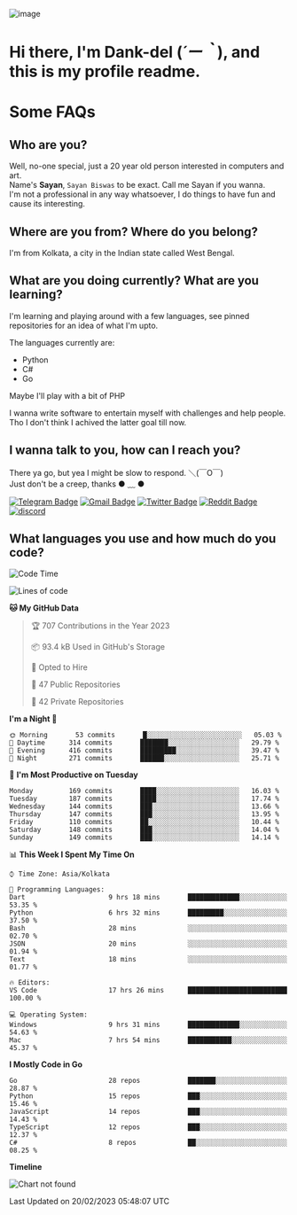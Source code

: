 ![image](https://user-images.githubusercontent.com/63096193/125182844-29f20800-e22f-11eb-8dc9-b0f2d29647bb.png)

# **Hi there, I'm Dank-del (*´ー｀*), and this is my profile readme.**
<!--  [![Profile views](https://gpvc.arturio.dev/dank-del)](https://github.com/dank-del) -->
# Some FAQs

## **Who are you?**

Well, no-one special, just a 20 year old person interested in computers and art. \
Name's **Sayan**, `Sayan Biswas` to be exact. Call me Sayan if you wanna. \
I'm not a professional in any way whatsoever, I do things to have fun and cause its interesting.

## **Where are you from? Where do you belong?**

I'm from Kolkata, a city in the Indian state called West Bengal.

## **What are you doing currently? What are you learning?**

I'm learning and playing around with a few languages, see pinned repositories for an idea of what I'm upto.

The languages currently are:

- Python
- C#
- Go

Maybe I'll play with a bit of PHP

I wanna write software to entertain myself with challenges and help people. \
Tho I don't think I achived the latter goal till now.

<!--## **Eww, I see a weeb profile.**

Can't help it, it's the best way to hide my face on this account
> Why do people hate weebs .-.

## **Cool, what more interests you?**

My interests are quite, weird. They're scattered all over the place. \
I've been fascinated by music and have studied it since the age of 6, I've performed on stage and on air but yeah now I've been away from that. I specialize in key instruments. \
Another thing that interests me is Media Production, aka, working with audio, video and broadcasting media.

> I just like art in general. also feeds the reason of me being obsessed with Japanese drawings (⋟ ﹏ ⋞)-->

## **I wanna talk to you, how can I reach you?**

There ya go, but yea I might be slow to respond. ＼(￣O￣) \
Just don't be a creep, thanks ● ﹏ ●

[![Telegram Badge](https://img.shields.io/badge/-dank_as_fuck-1ca0f1?style=flat-square&logo=telegram&logoColor=white&link=https://t.me/dank_as_fuck)](https://t.me/dank_as_fuck)
[![Gmail Badge](https://img.shields.io/badge/-sayan@asia.com-c14438?style=flat-square&logo=Gmail&logoColor=white&link=mailto:sayan@asia.com)](mailto:sayan@asia.com)
[![Twitter Badge](https://img.shields.io/twitter/follow/TheDankDel?style=social)](https://twitter.com/TheDankDel)
[![Reddit Badge](https://img.shields.io/reddit/user-karma/combined/dank_as_fuck_?style=social)](https://www.reddit.com/user/dank_as_fuck_/)
[![discord](https://discord-md-badge.vercel.app/api/shield/506536929152466945?style=social)](https://discordapp.com/users/506536929152466945)

## **What languages you use and how much do you code?**

<!--START_SECTION:waka-->
![Code Time](http://img.shields.io/badge/Code%20Time-1%2C057%20hrs%2035%20mins-blue)

![Lines of code](https://img.shields.io/badge/From%20Hello%20World%20I%27ve%20Written-1%20Million%20lines%20of%20code-blue)

**🐱 My GitHub Data** 

> 🏆 707 Contributions in the Year 2023
 > 
> 📦 93.4 kB Used in GitHub's Storage 
 > 
> 💼 Opted to Hire
 > 
> 📜 47 Public Repositories 
 > 
> 🔑 42 Private Repositories  
 > 
**I'm a Night 🦉** 

```text
🌞 Morning       53 commits       █░░░░░░░░░░░░░░░░░░░░░░░░   05.03 % 
🌆 Daytime      314 commits       ███████░░░░░░░░░░░░░░░░░░   29.79 % 
🌃 Evening      416 commits       █████████░░░░░░░░░░░░░░░░   39.47 % 
🌙 Night        271 commits       ██████░░░░░░░░░░░░░░░░░░░   25.71 % 

```
📅 **I'm Most Productive on Tuesday** 

```text
Monday         169 commits       ████░░░░░░░░░░░░░░░░░░░░░   16.03 % 
Tuesday        187 commits       ████░░░░░░░░░░░░░░░░░░░░░   17.74 % 
Wednesday      144 commits       ███░░░░░░░░░░░░░░░░░░░░░░   13.66 % 
Thursday       147 commits       ███░░░░░░░░░░░░░░░░░░░░░░   13.95 % 
Friday         110 commits       ██░░░░░░░░░░░░░░░░░░░░░░░   10.44 % 
Saturday       148 commits       ███░░░░░░░░░░░░░░░░░░░░░░   14.04 % 
Sunday         149 commits       ███░░░░░░░░░░░░░░░░░░░░░░   14.14 % 

```


📊 **This Week I Spent My Time On** 

```text
⌚︎ Time Zone: Asia/Kolkata

💬 Programming Languages: 
Dart                     9 hrs 18 mins       █████████████░░░░░░░░░░░░   53.35 % 
Python                   6 hrs 32 mins       █████████░░░░░░░░░░░░░░░░   37.50 % 
Bash                     28 mins             ░░░░░░░░░░░░░░░░░░░░░░░░░   02.70 % 
JSON                     20 mins             ░░░░░░░░░░░░░░░░░░░░░░░░░   01.94 % 
Text                     18 mins             ░░░░░░░░░░░░░░░░░░░░░░░░░   01.77 % 

🔥 Editors: 
VS Code                  17 hrs 26 mins      █████████████████████████   100.00 % 

💻 Operating System: 
Windows                  9 hrs 31 mins       █████████████░░░░░░░░░░░░   54.63 % 
Mac                      7 hrs 54 mins       ███████████░░░░░░░░░░░░░░   45.37 % 

```

**I Mostly Code in Go** 

```text
Go                       28 repos            ███████░░░░░░░░░░░░░░░░░░   28.87 % 
Python                   15 repos            ███░░░░░░░░░░░░░░░░░░░░░░   15.46 % 
JavaScript               14 repos            ███░░░░░░░░░░░░░░░░░░░░░░   14.43 % 
TypeScript               12 repos            ███░░░░░░░░░░░░░░░░░░░░░░   12.37 % 
C#                       8 repos             ██░░░░░░░░░░░░░░░░░░░░░░░   08.25 % 

```


**Timeline**

![Chart not found](https://raw.githubusercontent.com/Dank-del/Dank-del/main/charts/bar_graph.png) 


 Last Updated on 20/02/2023 05:48:07 UTC
<!--END_SECTION:waka-->

<!--## **Can I stalk your spotify?**

Um sure.

![OwO Spotify](https://spotify-recently-played-readme.vercel.app/api?user=31fdrsslnr7nvq4ytqwtw7c4rxfm&count=5)-->
